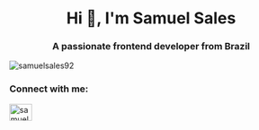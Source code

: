 <h1 align="center">Hi 👋, I'm Samuel Sales</h1>
<h3 align="center">A passionate frontend developer from Brazil</h3>

<p align="left"> <img src="https://komarev.com/ghpvc/?username=samuelsales92&label=Profile%20views&color=0e75b6&style=flat" alt="samuelsales92" /> </p>

<h3 align="left">Connect with me:</h3>
<p align="left">
<a href="https://linkedin.com/in/samuel-sales14" target="blank"><img align="center" src="https://raw.githubusercontent.com/rahuldkjain/github-profile-readme-generator/master/src/images/icons/Social/linked-in-alt.svg" alt="samuel-sales14" height="30" width="40" /></a>
